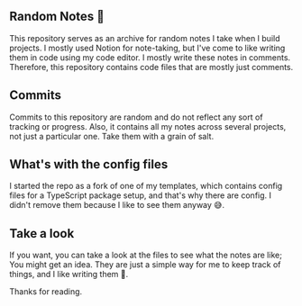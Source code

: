 ## Random Notes 🚀

This repository serves as an archive for random notes I take when I build
projects. I mostly used Notion for note-taking, but I've come to like writing
them in code using my code editor. I mostly write these notes in comments.
Therefore, this repository contains code files that are mostly just comments.

## Commits

Commits to this repository are random and do not reflect any sort of tracking or
progress. Also, it contains all my notes across several projects, not just a
particular one. Take them with a grain of salt.

## What's with the config files

I started the repo as a fork of one of my templates, which contains config files
for a TypeScript package setup, and that's why there are config. I didn't remove
them because I like to see them anyway 😅.

## Take a look

If you want, you can take a look at the files to see what the notes are like; You might get an idea. They are just a simple way for me to keep track of things, and I like writing them 🤪.

Thanks for reading.
